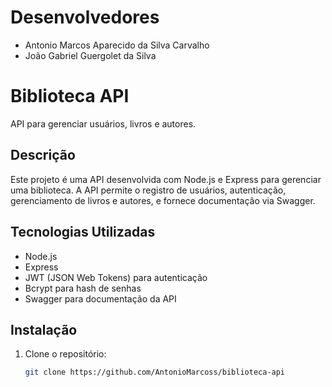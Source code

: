 # Desenvolvedores

- Antonio Marcos Aparecido da Silva Carvalho
- João Gabriel Guergolet da Silva

# Biblioteca API

API para gerenciar usuários, livros e autores.

## Descrição

Este projeto é uma API desenvolvida com Node.js e Express para gerenciar uma biblioteca. A API permite o registro de usuários, autenticação, gerenciamento de livros e autores, e fornece documentação via Swagger.

## Tecnologias Utilizadas

- Node.js
- Express
- JWT (JSON Web Tokens) para autenticação
- Bcrypt para hash de senhas
- Swagger para documentação da API

## Instalação

1. Clone o repositório:

   ```bash
   git clone https://github.com/AntonioMarcoss/biblioteca-api